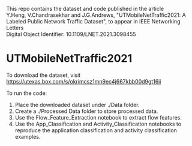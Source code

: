 This repo contains the dataset and code published in the article  
Y.Heng, V.Chandrasekhar and J.G.Andrews, "UTMobileNetTraffic2021: A Labeled Public Network Traffic Dataset", to appear in IEEE Networking Letters  
Digital Object Identifier: 10.1109/LNET.2021.3098455  

# UTMobileNetTraffic2021
To download the dataset, visit https://utexas.box.com/s/okrimcsz1mn9ec4j667kbb00d9gt16ii  
  
To run the code: 
1. Place the downloaded dataset under ./Data folder.   
2. Create a ./Processed Data folder to store processed data.   
3. Use the Flow_Feature_Extraction notebook to extract flow features.   
4. Use the App_Classification and Activity_Classification notebooks to reproduce the application classification and activity classification examples.  
